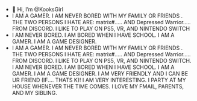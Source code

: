 - 👋 Hi, I’m @KooksGirl
- I AM A GAMER. I AM NEVER BORED WITH MY FAMILY OR FRIENDS . THE TWO PERSONS I HATE ARE:  matrix#..... AND Depressed Warrior..... FROM DISCORD. I LIKE TO PLAY ON PS5, VR, AND NINTENDO SWITCH
- I AM NEVER BORED. I AM BORED WHEN I HAVE SCHOOL. I AM A GAMER. I AM A GAME DESIGNER.
- I AM A GAMER. I AM NEVER BORED WITH MY FAMILY OR FRIENDS . THE TWO PERSONS I HATE ARE:  matrix#..... AND Depressed Warrior..... FROM DISCORD. I LIKE TO PLAY ON PS5, VR, AND NINTENDO SWITCH. I AM NEVER BORED. I AM BORED WHEN I HAVE SCHOOL. I AM A GAMER. I AM A GAME DESIGNER. I AM VERY FRIENDLY AND I CAN BE UR FRIEND (IF.... THATS K)! I AM VERY INTERESTING. I PARTY AT MY HOUSE WHENEVER THE TIME COMES. I LOVE MY FMAIL, PARENTS, AND MY SIBLING. 
